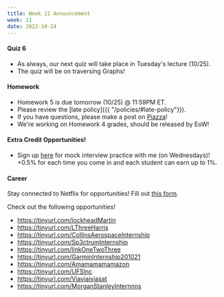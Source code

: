```yaml
---
title: Week 11 Announcement
week: 11
date: 2022-10-24
---
```


#### Quiz 6
- As always, our next quiz will take place in Tuesday's lecture (10/25).
- The quiz will be on traversing Graphs!

#### Homework

- Homework 5 is due tomorrow (10/25) @ 11:59PM ET.
- Please review the [late policy]({{ "/policies/#late-policy"}}).
- If you have questions, please make a post on [Piazza](https://piazza.com/class/l6fee1cmjpp5az)!
- We're working on Homework 4 grades, should be released by EoW!

#### Extra Credit Opportunities!
- Sign up [here](https://calendly.com/cflucas-ncat/extra-credit-technical-interview-practice?back=1&month=2022-10) for mock interview practice with me (on Wednesdays)! +0.5% for each time you come in and each student can earn up to 1%. 

#### Career
Stay connected to Netflix for opportunities! Fill out [this form](https://airtable.com/shruWMEoUhdgMpbUW).

Check out the following opportunities!
- https://tinyurl.com/lockheadMartin
- https://tinyurl.com/LThreeHarris
- https://tinyurl.com/CollinsAerospaceInternship
- https://tinyurl.com/Sp3ctrumInternship 
- https://tinyurl.com/linkOneTwoThree
- https://tinyurl.com/GarminInternship201021
- https://tinyurl.com/Amamamamamazon
- https://tinyurl.com/UFSInc
- https://tinyurl.com/Viaviaiviasat
- https://tinyurl.com/MorganStanleyInternnns



